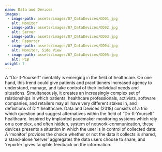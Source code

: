 ```yaml
---
name: Data and Devices
images:
 - image-path: assets/images/07_DataDevices/DD01.jpg
   alt: Monitor
 - image-path: assets/images/07_DataDevices/DD02.jpg
   alt: Server
 - image-path: assets/images/07_DataDevices/DD03.jpg
   alt: Reporter
 - image-path: assets/images/07_DataDevices/DD04.jpg
   alt: Monitor, Side View
 - image-path: assets/images/07_DataDevices/DD05.jpg
   alt: PCB
weight: 7
---
```

A “Do-It-Yourself” mentality is emerging in the field of healthcare. On one hand, this trend could give patients and practitioners increased agency to understand, manage, and take control of their individual needs and situations. Simultaneously, it creates an increasingly complex set of relationships in which patients, healthcare professionals, activists, software companies, and retailers may all have very different stakes in, and definitions of DIY healthcare.
Data and Devices (2018) consists of a trio which question and suggest alternatives within the field of “Do-It-Yourself” healthcare. Inspired by implanted pacemaker monitoring systems which rely on a complex, and often hidden, system of network-communication, these devices presents a situation in which the user is in control of collected data: A ‘monitor’ provides the choice whether or not the data it collects is shared, a stand-alone ‘server’ aggregates the data users choose to share, and ‘reporter’ gives tangible feedback on the information.
